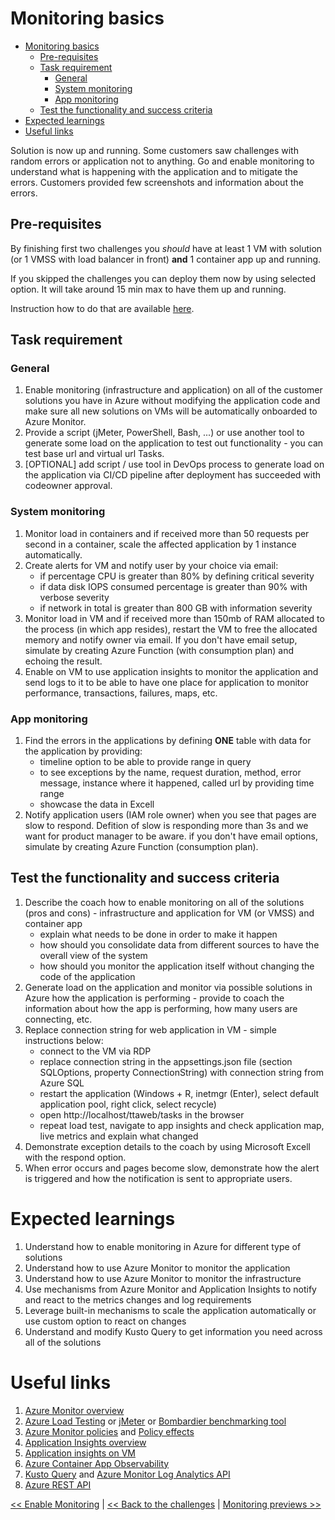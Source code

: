 ﻿# Monitoring basics

<!-- TOC -->
* [Monitoring basics](#monitoring-basics)
  * [Pre-requisites](#pre-requisites)
  * [Task requirement](#task-requirement)
    * [General](#general)
    * [System monitoring](#system-monitoring)
    * [App monitoring](#app-monitoring)
  * [Test the functionality and success criteria](#test-the-functionality-and-success-criteria)
* [Expected learnings](#expected-learnings)
* [Useful links](#useful-links)
<!-- TOC -->

Solution is now up and running. Some customers saw challenges with random errors or application not to anything.
Go and enable monitoring to understand what is happening with the application and to mitigate the errors. Customers
provided few screenshots and information about the errors.

## Pre-requisites

By finishing first two challenges you _should_ have at least 1 VM with solution (or 1 VMSS with load balancer in
front) **and** 1 container app up and running.

If you skipped the challenges you can deploy them now by using selected option. It will take around 15 min max to have
them up and running.

Instruction how to do that are available [here](05-monitoring-basics-prereq.md).

## Task requirement

### General

1. Enable monitoring (infrastructure and application) on all of the customer solutions you have in Azure without
   modifying the application code and make sure all new solutions on VMs will be automatically onboarded to Azure
   Monitor.
2. Provide a script (jMeter, PowerShell, Bash, ...) or use another tool to generate some load on the application to test
   out functionality - you can test base url and virtual url Tasks.
3. [OPTIONAL] add script / use tool in DevOps process to generate load on the application via CI/CD pipeline after
   deployment has succeeded with codeowner approval.

### System monitoring

1. Monitor load in containers and if received more than 50 requests per second in a container, scale the affected
   application by 1 instance automatically.
2. Create alerts for VM and notify user by your choice via email:
    - if percentage CPU is greater than 80% by defining critical severity
    - if data disk IOPS consumed percentage is greater than 90% with verbose severity
    - if network in total is greater than 800 GB with information severity
3. Monitor load in VM and if received more than 150mb of RAM allocated to the process (in which app resides), restart
   the VM to free the allocated memory and notify owner via email. If you don't have email setup, simulate by creating
   Azure
   Function (with consumption plan) and echoing the result.
4. Enable on VM to use application insights to monitor the application and send logs to it to be able to have one place for
   application to monitor performance, transactions, failures, maps, etc.

### App monitoring

1. Find the errors in the applications by defining **ONE** table with data for the application by providing:
    - timeline option to be able to provide range in query
    - to see exceptions by the name, request duration, method, error message, instance where it happened, called url by
      providing time range
    - showcase the data in Excell
2. Notify application users (IAM role owner) when you see that pages are slow to respond. Defition of slow is responding
   more than 3s and we want for product manager to be aware. if you don't have email options, simulate by creating Azure
   Function (consumption plan).

## Test the functionality and success criteria

1. Describe the coach how to enable monitoring on all of the solutions (pros and cons) - infrastructure and application
   for VM (or VMSS) and container app
    - explain what needs to be done in order to make it happen
    - how should you consolidate data from different sources to have the overall view of the system
    - how should you monitor the application itself without changing the code of the application
2. Generate load on the application and monitor via possible solutions in Azure how the application is performing -
   provide to coach the information about how the app is performing, how many users are connecting, etc.
3. Replace connection string for web application in VM - simple instructions below:
    - connect to the VM via RDP
    - replace connection string in the appsettings.json file (section SQLOptions, property ConnectionString) with
      connection string from Azure SQL
    - restart the application (Windows + R, inetmgr (Enter), select default application pool, right click, select
      recycle)
    - open http://localhost/ttaweb/tasks in the browser
    - repeat load test, navigate to app insights and check application map, live metrics and explain what changed
4. Demonstrate exception details to the coach by using Microsoft Excell with the respond option.
5. When error occurs and pages become slow, demonstrate how the alert is triggered and how the notification is sent to
   appropriate users.

# Expected learnings

1. Understand how to enable monitoring in Azure for different type of solutions
2. Understand how to use Azure Monitor to monitor the application
3. Understand how to use Azure Monitor to monitor the infrastructure
4. Use mechanisms from Azure Monitor and Application Insights to notify and react to the metrics changes and log
   requirements
5. Leverage built-in mechanisms to scale the application automatically or use custom option to react on changes
6. Understand and modify Kusto Query to get information you need across all of the solutions

# Useful links

1. [Azure Monitor overview](https://learn.microsoft.com/en-us/azure/azure-monitor/monitor-reference)
2. [Azure Load Testing](https://learn.microsoft.com/en-us/azure/load-testing/overview-what-is-azure-load-testing)
   or [jMeter](https://jmeter.apache.org/) or [Bombardier benchmarking tool](https://github.com/codesenberg/bombardier)
3. [Azure Monitor policies](https://learn.microsoft.com/en-us/azure/azure-monitor/policy-reference)
   and [Policy effects](https://learn.microsoft.com/en-us/azure/governance/policy/concepts/effects)
4. [Application Insights overview](https://docs.microsoft.com/en-us/azure/azure-monitor/app/app-insights-overview)
5. [Application insights on VM](https://learn.microsoft.com/en-us/azure/azure-monitor/app/azure-vm-vmss-apps?tabs=core)
6. [Azure Container App Observability](https://learn.microsoft.com/en-us/azure/container-apps/observability)
7. [Kusto Query](https://learn.microsoft.com/en-us/azure/data-explorer/kusto/query/)
   and [Azure Monitor Log Analytics API](https://dev.loganalytics.io/)
8. [Azure REST API](https://learn.microsoft.com/en-us/rest/api/azure/)

[<< Enable Monitoring](./03-modernization-in-Azure.md) | [<< Back to the challenges](./00-challenges.md)
| [Monitoring previews >>](./06-monitoring-previews.md)  